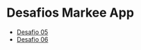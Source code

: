 # Desafios Markee App

- [Desafio 05](https://github.com/vbertazzo/b-academy-markee-app/pull/1)
- [Desafio 06](https://github.com/vbertazzo/b-academy-markee-app/pull/3)
